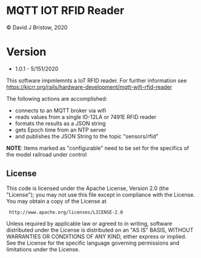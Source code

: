 # MQTT IOT RFID Reader
&copy; David J Bristow, 2020

# Version
* 1.0.1 - 5/151/2020

This software impmlemnts a IoT RFID reader.
For further information see https://kjcrr.org/rails/hardware-development/mqtt-wifi-rfid-reader

The following actions are accomplished:
  - connects to an MQTT broker via wifi
  - reads values from a single ID-12LA or 7491E RFID reader
  - formats the results as a JSON string
  - gets Epoch time from an NTP server
  - and publishes the JSON String to the topic "sensors/rfid"
  
**NOTE**: Items marked as "configurable" need to be set for the specifics of the model railroad under control

## License

   This code  is licensed under the Apache License, Version 2.0 (the "License");
   you may not use this file except in compliance with the License.
   You may obtain a copy of the License at

     http://www.apache.org/licenses/LICENSE-2.0

   Unless required by applicable law or agreed to in writing, software
   distributed under the License is distributed on an "AS IS" BASIS,
   WITHOUT WARRANTIES OR CONDITIONS OF ANY KIND, either express or implied.
   See the License for the specific language governing permissions and
   limitations under the License.
